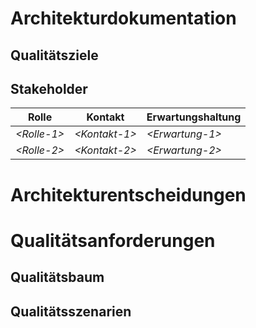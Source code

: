 # Architekturdokumentation

## Qualitätsziele

## Stakeholder

| Rolle        | Kontakt        | Erwartungshaltung |
|--------------|----------------|-------------------|
| *\<Rolle-1>* | *\<Kontakt-1>* | *\<Erwartung-1>*  |
| *\<Rolle-2>* | *\<Kontakt-2>* | *\<Erwartung-2>*  |



# Architekturentscheidungen

# Qualitätsanforderungen

## Qualitätsbaum

## Qualitätsszenarien
